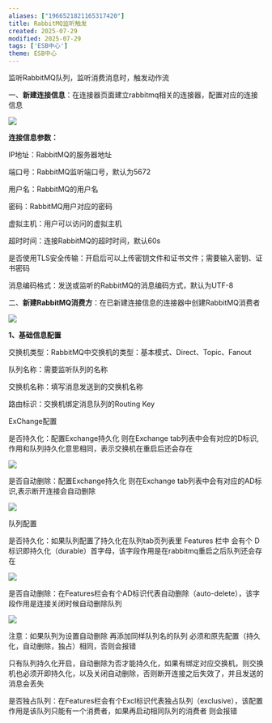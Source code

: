 ```yaml
---
aliases: ["1966521821165317420"]
title: RabbitMQ监听触发
created: 2025-07-29
modified: 2025-07-29
tags: ['ESB中心']
theme: ESB中心
---
```


监听RabbitMQ队列，监听消费消息时，触发动作流

一、**新建连接信息**：在连接器页面建立rabbitmq相关的连接器，配置对应的连接信息

![](https://myhelpdoc.oss-cn-heyuan.aliyuncs.com/mdimages/297d5a1fe537140245563b48d1ee154f.jpg)

**连接信息参数：**

IP地址：RabbitMQ的服务器地址

端口号：RabbitMQ监听端口号，默认为5672

用户名：RabbitMQ的用户名

密码：RabbitMQ用户对应的密码

虚拟主机：用户可以访问的虚拟主机

超时时间：连接RabbitMQ的超时时间，默认60s

是否使用TLS安全传输：开启后可以上传密钥文件和证书文件；需要输入密钥、证书密码

消息编码格式：发送或监听的RabbitMQ的消息编码方式，默认为UTF-8

二、**新建RabbitMQ消费方**：在已新建连接信息的连接器中创建RabbitMQ消费者

![](https://myhelpdoc.oss-cn-heyuan.aliyuncs.com/mdimages/40e40ca2200998f51623fd39efbdd946.jpg)

**1、基础信息配置**

交换机类型：RabbitMQ中交换机的类型：基本模式、Direct、Topic、Fanout

队列名称：需要监听队列的名称

交换机名称：填写消息发送到的交换机名称

路由标识：交换机绑定消息队列的Routing Key

ExChange配置

是否持久化：配置Exchange持久化 则在Exchange tab列表中会有对应的D标识,作用和队列持久化意思相同，表示交换机在重启后还会存在

![](https://myhelpdoc.oss-cn-heyuan.aliyuncs.com/mdimages/ba2cd7dcc2e064c87cdaa8a309b55dad.jpg)

是否自动删除：配置Exchange持久化 则在Exchange tab列表中会有对应的AD标识,表示断开连接会自动删除

![](https://myhelpdoc.oss-cn-heyuan.aliyuncs.com/mdimages/b9c3dbf439b4f3507b0021f4e360b193.jpg)

队列配置

是否持久化：如果队列配置了持久化在队列tab页列表里 Features 栏中 会有个 D 标识即持久化（durable）首字母，该字段作用是在rabbitmq重启之后队列还会存在

![](https://myhelpdoc.oss-cn-heyuan.aliyuncs.com/mdimages/d218433f81fec2fa02ca274e6453931c.jpg)

是否自动删除：在Features栏会有个AD标识代表自动删除（auto-delete），该字段作用是连接关闭时候自动删除队列

![](https://myhelpdoc.oss-cn-heyuan.aliyuncs.com/mdimages/c1a91838c1d82570465ef7794740b438.jpg)

注意：如果队列为设置自动删除  再添加同样队列名的队列 必须和原先配置（持久化，自动删除，独占）相同，否则会报错

只有队列持久化开启，自动删除为否才能持久化，如果有绑定对应交换机，则交换机也必须开即持久化，以及关闭自动删除，否则断开连接之后失效了，并且发送的消息会丢失

是否独占队列：在Features栏会有个Excl标识代表独占队列（exclusive），该配置作用是该队列只能有一个消费者，如果再启动相同队列的消费者 则会报错

